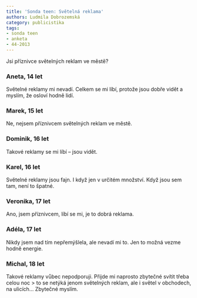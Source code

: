 ```yaml
---
title: 'Sonda teen: Světelná reklama'
authors: Ludmila Dobrozemská
category: publicistika
tags:
- sonda teen
- anketa
- 44-2013
---
```


Jsi příznivce světelných reklam ve městě?

### Aneta, 14 let
Světelné reklamy mi nevadí. Celkem se mi líbí, protože jsou dobře vidět a myslím, že osloví hodně lidí.

### Marek, 15 let
Ne, nejsem příznivcem světelných reklam ve městě.

### Dominik, 16 let
Takové reklamy se mi líbí – jsou vidět.

### Karel, 16 let
Světelné reklamy jsou fajn. I když jen v určitém množství. Když jsou sem tam, není to špatné.

### Veronika, 17 let
Ano, jsem příznivcem, líbí se mi, je to dobrá reklama.

### Adéla, 17 let
Nikdy jsem nad tím nepřemýšlela, ale nevadí mi to. Jen to možná vezme hodně energie.

### Michal, 18 let
Takové reklamy vůbec nepodporuji. Přijde mi naprosto zbytečné svítit třeba celou noc > to se netýká jenom světelných reklam, ale i světel v obchodech, na ulicích… Zbytečné myslím.
